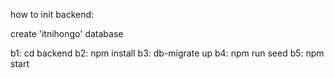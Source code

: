 how to init backend:

create 'itnihongo' database

b1: cd backend
b2: npm install
b3: db-migrate up
b4: npm run seed
b5: npm start